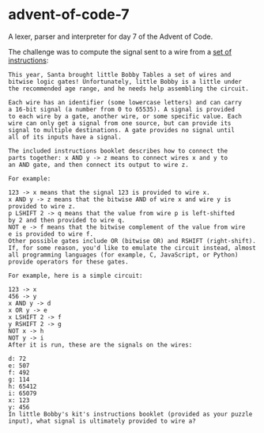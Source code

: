 # advent-of-code-7
A lexer, parser and interpreter for day 7 of the Advent of Code.

The challenge was to compute the signal sent to a wire from a [set of instructions](https://github.com/yberreby/advent-of-code-7/blob/master/source.txt):

    This year, Santa brought little Bobby Tables a set of wires and
    bitwise logic gates! Unfortunately, little Bobby is a little under
    the recommended age range, and he needs help assembling the circuit.
    
    Each wire has an identifier (some lowercase letters) and can carry
    a 16-bit signal (a number from 0 to 65535). A signal is provided
    to each wire by a gate, another wire, or some specific value. Each
    wire can only get a signal from one source, but can provide its
    signal to multiple destinations. A gate provides no signal until
    all of its inputs have a signal.
    
    The included instructions booklet describes how to connect the
    parts together: x AND y -> z means to connect wires x and y to
    an AND gate, and then connect its output to wire z.
    
    For example:
    
    123 -> x means that the signal 123 is provided to wire x.
    x AND y -> z means that the bitwise AND of wire x and wire y is
    provided to wire z.
    p LSHIFT 2 -> q means that the value from wire p is left-shifted
    by 2 and then provided to wire q.
    NOT e -> f means that the bitwise complement of the value from wire
    e is provided to wire f.
    Other possible gates include OR (bitwise OR) and RSHIFT (right-shift).
    If, for some reason, you'd like to emulate the circuit instead, almost
    all programming languages (for example, C, JavaScript, or Python)
    provide operators for these gates.
    
    For example, here is a simple circuit:
    
    123 -> x
    456 -> y
    x AND y -> d
    x OR y -> e
    x LSHIFT 2 -> f
    y RSHIFT 2 -> g
    NOT x -> h
    NOT y -> i
    After it is run, these are the signals on the wires:
    
    d: 72
    e: 507
    f: 492
    g: 114
    h: 65412
    i: 65079
    x: 123
    y: 456
    In little Bobby's kit's instructions booklet (provided as your puzzle input), what signal is ultimately provided to wire a?
